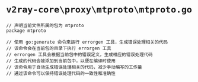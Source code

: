 # `v2ray-core\proxy\mtproto\mtproto.go`

```
// 声明当前文件所属的包为 mtproto
package mtproto

// 使用 go:generate 命令来运行 errorgen 工具，生成错误处理相关的代码
// 该命令会在当前包的目录下执行 errorgen 工具
// errorgen 工具会根据当前包中的错误定义，生成相应的错误处理代码
// 生成的代码会被添加到当前包中，以便在编译时使用
// 该命令用于自动生成错误处理相关的代码，减少手动编写的工作量
// 通过该命令可以保持错误处理代码的一致性和准确性
```